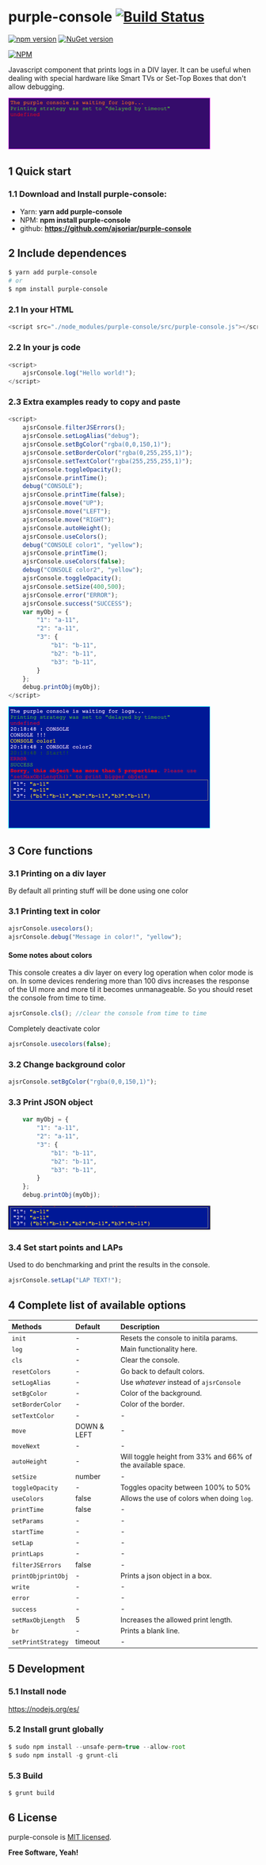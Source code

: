 # purple-console  [![Build Status](https://travis-ci.org/ajsoriar/angular-avatar.svg?branch=master)](https://travis-ci.org/ajsoriar/angular-avatar)

[![npm version](https://badge.fury.io/js/purple-console.svg)](https://badge.fury.io/js/purple-console)
[![NuGet version](https://badge.fury.io/nu/purple-console.svg)](https://badge.fury.io/nu/purple-console)

[![NPM](https://nodei.co/npm/purple-console.png?downloads=true&stars=true)](https://nodei.co/npm/purple-console/)

Javascript component that prints logs in a DIV layer. It can be useful when dealing with special hardware like Smart TVs or Set-Top Boxes that don't allow debugging.

![purple-console initialization example](./demo/purple-console_example-1.gif?raw=true "purple-console initialization example")

<!-- This example in plunker: <https://plnkr.co/edit/bhnvU3?p=preview> -->

## 1 Quick start

### 1.1 Download and Install purple-console:

- Yarn: **yarn add purple-console**
- NPM: **npm install purple-console**
- github: **<https://github.com/ajsoriar/purple-console>**

## 2 Include dependences

```bash
$ yarn add purple-console
# or
$ npm install purple-console
```

### 2.1 In your HTML

```javascript
<script src="./node_modules/purple-console/src/purple-console.js"></script>
```

### 2.2 In your js code

```javascript
<script>
    ajsrConsole.log("Hello world!");
</script>
```

### 2.3 Extra examples ready to copy and paste

```javascript
<script>
    ajsrConsole.filterJSErrors();
    ajsrConsole.setLogAlias("debug");
    ajsrConsole.setBgColor("rgba(0,0,150,1)");
    ajsrConsole.setBorderColor("rgba(0,255,255,1)");
    ajsrConsole.setTextColor("rgba(255,255,255,1)");
    ajsrConsole.toggleOpacity();
    ajsrConsole.printTime();
    debug("CONSOLE");
    ajsrConsole.printTime(false);
    ajsrConsole.move("UP");
    ajsrConsole.move("LEFT");
    ajsrConsole.move("RIGHT");
    ajsrConsole.autoHeight();
    ajsrConsole.useColors();
    debug("CONSOLE color1", "yellow");
    ajsrConsole.printTime();
    ajsrConsole.useColors(false);
    debug("CONSOLE color2", "yellow");
    ajsrConsole.toggleOpacity();
    ajsrConsole.setSize(400,500);
    ajsrConsole.error("ERROR");
    ajsrConsole.success("SUCCESS");
    var myObj = {
        "1": "a-11",
        "2": "a-11",
        "3": {
            "b1": "b-11",
            "b2": "b-11",
            "b3": "b-11",
        }
    };
    debug.printObj(myObj);
</script>
```

![purple-console print example](./demo/purple-console_example-blue.gif?raw=true "purple-console print example")

## 3 Core functions

### 3.1 Printing on a div layer

By default all printing stuff will be done using one color

### 3.1 Printing text in color

```javascript
ajsrConsole.usecolors();
ajsrConsole.debug("Message in color!", "yellow");
```

#### Some notes about colors

This console creates a div layer on every log operation when color mode is on. In some devices rendering more than 100 divs increases the response of the UI more and more til it becomes unmanageable. So you should reset the console from time to time.

```javascript
ajsrConsole.cls(); //clear the console from time to time
```

<!-- 2 autoremove: true This removes log lines out of scope. -->

Completely deactivate color

```javascript
ajsrConsole.usecolors(false);
```

### 3.2 Change background color

```javascript
ajsrConsole.setBgColor("rgba(0,0,150,1)");
```

### 3.3 Print JSON object

```javascript
    var myObj = {
        "1": "a-11",
        "2": "a-11",
        "3": {
            "b1": "b-11",
            "b2": "b-11",
            "b3": "b-11",
        }
    };
    debug.printObj(myObj);
```

![purple-console print js Object example](./demo/purple-console_print-object.gif?raw=true "purple-console print js Object example")

### 3.4 Set start points and LAPs

Used to do benchmarking and print the results in the console.

```javascript
ajsrConsole.setLap("LAP TEXT!");
```

## 4 Complete list of available options

| Methods              | Default | Description           |
| :------------------- | :----- | :--------------------- |
| `init`                 | - | Resets the console to initila params.           |
| `log`                  | - | Main functionality here.           |
| `cls`                  | - | Clear the console.           |
| `resetColors`          | - | Go back to default colors.           |
| `setLogAlias`          | - | Use *whatever* instead of `ajsrConsole`         |
| `setBgColor`           | - | Color of the background.           |
| `setBorderColor`       | - | Color of the border.           |
| `setTextColor`         | - | -           |
| `move`                 | DOWN & LEFT | -           |
| `moveNext`             | - | -           |
| `autoHeight`           | - | Will toggle height from 33% and 66% of the available space.           |
| `setSize`              | number | -           |      |
| `toggleOpacity`        | - | Toggles opacity between 100% to 50%         |
| `useColors`            | false | Allows the use of colors when doing `log`.           |
| `printTime`            | false | -           |
| `setParams`            | - | -           |
| `startTime`            | - | -           |
| `setLap`               | - | -           |
| `printLaps`            | - | -           |
| `filterJSErrors`       | false | -           |
| `printObjprintObj`     | - | Prints a json object in a box.           |
| `write`                | - | -           |
| `error`                | - | -           |
| `success`               | - | -           |
| `setMaxObjLength`      | 5 | Increases the allowed print length.          |
| `br`                   | - | Prints a blank line.           |
| `setPrintStrategy`     | timeout | -           |

## 5 Development

### 5.1 Install node

<https://nodejs.org/es/>

### 5.2 Install grunt globally

```javascript
$ sudo npm install --unsafe-perm=true --allow-root
$ sudo npm install -g grunt-cli
```

### 5.3 Build

```javascript
$ grunt build
```

## 6 License

purple-console is [MIT licensed](./LICENSE).

**Free Software, Yeah!**